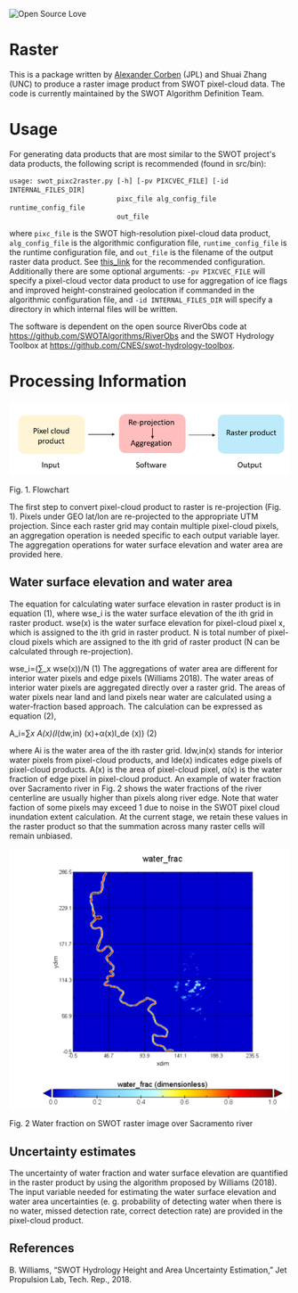 ![Open Source Love](https://badges.frapsoft.com/os/v1/open-source.png?v=103)
# Raster

This is a package written by [Alexander Corben](mailto:alexander.t.corben@jpl.nasa.gov) (JPL) and Shuai Zhang (UNC) to produce a raster image product from SWOT pixel-cloud data. The code is currently maintained by the SWOT Algorithm Definition Team.

# Usage

For generating data products that are most similar to the SWOT project's data products, the following script is recommended (found in src/bin):
```
usage: swot_pixc2raster.py [-h] [-pv PIXCVEC_FILE] [-id INTERNAL_FILES_DIR]
                           pixc_file alg_config_file runtime_config_file
                           out_file
```
where ```pixc_file``` is the SWOT high-resolution pixel-cloud data product, ```alg_config_file``` is the algorithmic configuration file, ```runtime_config_file``` is the runtime configuration file, and ```out_file``` is the filename of the output raster data product. See [this_link](https://github.com/SWOTAlgorithms/RasterProcessor/blob/develop/src/bin/swot_pixc2raster.py) for the recommended configuration. Additionally there are some optional arguments: ```-pv PIXCVEC_FILE``` will specify a pixel-cloud vector data product to use for aggregation of ice flags and improved height-constrained geolocation if commanded in the algorithmic configuration file, and ```-id INTERNAL_FILES_DIR``` will specify a directory in which internal files will be written.

The software is dependent on the open source RiverObs code at https://github.com/SWOTAlgorithms/RiverObs and the SWOT Hydrology Toolbox at https://github.com/CNES/swot-hydrology-toolbox.

# Processing Information

![alt text](img/Fig1.png)

Fig. 1. Flowchart

The first step to convert pixel-cloud product to raster is re-projection (Fig. 1). Pixels under GEO lat/lon are re-projected to the appropriate UTM projection. Since each raster grid may contain multiple pixel-cloud pixels, an aggregation operation is needed specific to each output variable layer. The aggregation operations for water surface elevation and water area are provided here.

## Water surface elevation and water area

The equation for calculating water surface elevation in raster product is in equation (1), where wse_i is the water surface elevation of the ith grid in raster product. wse(x) is the water surface elevation for pixel-cloud pixel x, which is assigned to the ith grid in raster product. N is total number of pixel-cloud pixels which are assigned to the ith grid of raster product (N can be calculated through re-projection).

wse_i=(∑_x wse(x))/N
	(1)
The aggregations of water area are different for interior water pixels and edge pixels (Williams 2018). The water areas of interior water pixels are aggregated directly over a raster grid. The areas of water pixels near land and land pixels near water are calculated using a water-fraction based approach. The calculation can be expressed as equation (2),

A_i=∑_x A(x)(I_(dw,in) (x)+α(x)I_de (x))
	(2)

where Ai is the water area of the ith raster grid. Idw,in(x) stands for interior water pixels from pixel-cloud products, and Ide(x) indicates edge pixels of pixel-cloud products. A(x) is the area of pixel-cloud pixel, α(x) is the water fraction of edge pixel in pixel-cloud product. An example of water fraction over Sacramento river in Fig. 2 shows the water fractions of the river centerline are usually higher than pixels along river edge. Note that water faction of some pixels may exceed 1 due to noise in the SWOT pixel cloud inundation extent calculation. At the current stage, we retain these values in the raster product so that the summation across many raster cells will remain unbiased.

![alt text](img/Fig2.png)

Fig. 2 Water fraction on SWOT raster image over Sacramento river

## Uncertainty estimates

The uncertainty of water fraction and water surface elevation are quantified in the raster product by using the algorithm proposed by Williams (2018). The input variable needed for estimating the water surface elevation and water area uncertainties (e. g. probability of detecting water when there is no water, missed detection rate, correct detection rate) are provided in the pixel-cloud product.

## References

B. Williams, “SWOT Hydrology Height and Area Uncertainty Estimation,” Jet Propulsion Lab, Tech. Rep., 2018.
